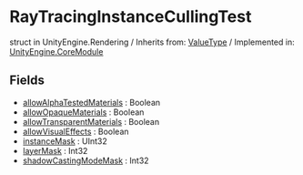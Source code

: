 # RayTracingInstanceCullingTest
struct in UnityEngine.Rendering
 / Inherits from: <a href="https://docs.unity3d.com/6000.0/Documentation/ScriptReference/ValueType.html">ValueType</a> / Implemented in: <a href="https://docs.unity3d.com/6000.0/Documentation/ScriptReference/UnityEngine.CoreModule.html">UnityEngine.CoreModule</a>

## Fields
- <a href="https://docs.unity3d.com/6000.0/Documentation/ScriptReference/RayTracingInstanceCullingTest-allowAlphaTestedMaterials.html">allowAlphaTestedMaterials</a> : Boolean
- <a href="https://docs.unity3d.com/6000.0/Documentation/ScriptReference/RayTracingInstanceCullingTest-allowOpaqueMaterials.html">allowOpaqueMaterials</a> : Boolean
- <a href="https://docs.unity3d.com/6000.0/Documentation/ScriptReference/RayTracingInstanceCullingTest-allowTransparentMaterials.html">allowTransparentMaterials</a> : Boolean
- <a href="https://docs.unity3d.com/6000.0/Documentation/ScriptReference/RayTracingInstanceCullingTest-allowVisualEffects.html">allowVisualEffects</a> : Boolean
- <a href="https://docs.unity3d.com/6000.0/Documentation/ScriptReference/RayTracingInstanceCullingTest-instanceMask.html">instanceMask</a> : UInt32
- <a href="https://docs.unity3d.com/6000.0/Documentation/ScriptReference/RayTracingInstanceCullingTest-layerMask.html">layerMask</a> : Int32
- <a href="https://docs.unity3d.com/6000.0/Documentation/ScriptReference/RayTracingInstanceCullingTest-shadowCastingModeMask.html">shadowCastingModeMask</a> : Int32
